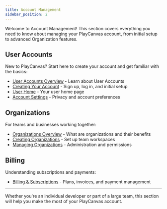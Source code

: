 ```yaml
---
title: Account Management
sidebar_position: 2
---
```


Welcome to Account Management! This section covers everything you need to know about managing your PlayCanvas account, from initial setup to advanced Organization features.

## User Accounts

New to PlayCanvas? Start here to create your account and get familiar with the basics:

- [User Accounts Overview](user-accounts/) - Learn about User Accounts
- [Creating Your Account](user-accounts/account-creation.md) - Sign up, log in, and initial setup
- [User Home](user-accounts/user-home.md) - Your user home page
- [Account Settings](user-accounts/settings.md) - Privacy and account preferences

## Organizations

For teams and businesses working together:

- [Organizations Overview](organizations/) - What are organizations and their benefits
- [Creating Organizations](organizations/creating.md) - Set up team workspaces
- [Managing Organizations](organizations/managing.md) - Administration and permissions

## Billing

Understanding subscriptions and payments:

- [Billing & Subscriptions](billing.md) - Plans, invoices, and payment management

---

Whether you're an individual developer or part of a large team, this section will help you make the most of your PlayCanvas account.
